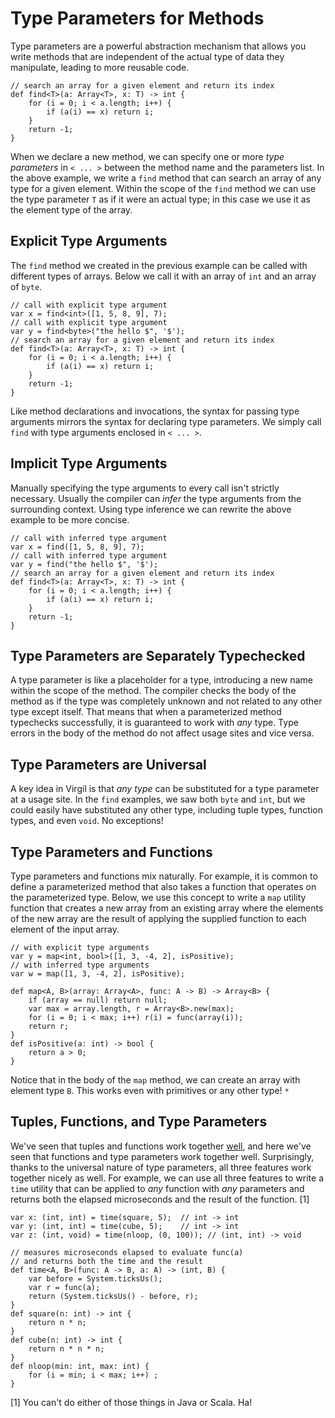 # Type Parameters for Methods #

Type parameters are a powerful abstraction mechanism that allows you write methods that are independent of the actual type of data they manipulate, leading to more reusable code.

```
// search an array for a given element and return its index
def find<T>(a: Array<T>, x: T) -> int {
    for (i = 0; i < a.length; i++) {
        if (a(i) == x) return i;
    }
    return -1;
}
```

When we declare a new method, we can specify one or more _type parameters_ in `< ... >` between the method name and the parameters list. In the above example, we write a `find` method that can search an array of any type for a given element. Within the scope of the `find` method we can use the type parameter `T` as if it were an actual type; in this case we use it as the element type of the array.

## Explicit Type Arguments ##

The `find` method we created in the previous example can be called with different types of arrays. Below we call it with an array of `int` and an array of `byte`.

```
// call with explicit type argument
var x = find<int>([1, 5, 8, 9], 7);
// call with explicit type argument
var y = find<byte>("the hello $", '$');
// search an array for a given element and return its index
def find<T>(a: Array<T>, x: T) -> int {
    for (i = 0; i < a.length; i++) {
        if (a(i) == x) return i;
    }
    return -1;
}
```

Like method declarations and invocations, the syntax for passing type arguments mirrors the syntax for declaring type parameters. We simply call `find` with type arguments enclosed in `< ... >`.

## Implicit Type Arguments ##

Manually specifying the type arguments to every call isn't strictly necessary. Usually the compiler can _infer_ the type arguments from the surrounding context. Using type inference we can rewrite the above example to be more concise.

```
// call with inferred type argument
var x = find([1, 5, 8, 9], 7);
// call with inferred type argument
var y = find("the hello $", '$');
// search an array for a given element and return its index
def find<T>(a: Array<T>, x: T) -> int {
    for (i = 0; i < a.length; i++) {
        if (a(i) == x) return i;
    }
    return -1;
}
```

## Type Parameters are Separately Typechecked ##

A type parameter is like a placeholder for a type, introducing a new name within the scope of the method. The compiler checks the body of the method as if the type was completely unknown and not related to any other type except itself. That means that when a parameterized method typechecks successfully, it is guaranteed to work with _any_ type. Type errors in the body of the method do not affect usage sites and vice versa.

## Type Parameters are Universal ##

A key idea in Virgil is that _any type_ can be substituted for a type parameter at a usage site. In the `find` examples, we saw both `byte` and `int`, but we could easily have substituted any other type, including tuple types, function types, and even `void`. No exceptions!

## Type Parameters and Functions ##

Type parameters and functions mix naturally. For example, it is common to define a parameterized method that also takes a function that operates on the parameterized type. Below, we use this concept to write a `map` utility function that creates a new array from an existing array where the elements of the new array are the result of applying the supplied function to each element of the input array.

```
// with explicit type arguments
var y = map<int, bool>([1, 3, -4, 2], isPositive);
// with inferred type arguments
var w = map([1, 3, -4, 2], isPositive);

def map<A, B>(array: Array<A>, func: A -> B) -> Array<B> {
    if (array == null) return null;
    var max = array.length, r = Array<B>.new(max);
    for (i = 0; i < max; i++) r(i) = func(array(i));
    return r;
}
def isPositive(a: int) -> bool {
    return a > 0;
}
```

Notice that in the body of the `map` method, we can create an array with element type `B`. This works even with primitives or any other type! `*`

## Tuples, Functions, and Type Parameters ##

We've seen that tuples and functions work together [well](Functions.md), and here we've seen that functions and type parameters work together well. Surprisingly, thanks to the universal nature of type parameters, all three features work together nicely as well. For example, we can use all three features to write a `time` utility that can be applied to _any_ function with _any_ parameters and returns both the elapsed microseconds and the result of the function. [1]

```
var x: (int, int) = time(square, 5);  // int -> int
var y: (int, int) = time(cube, 5);    // int -> int
var z: (int, void) = time(nloop, (0, 100)); // (int, int) -> void

// measures microseconds elapsed to evaluate func(a)
// and returns both the time and the result
def time<A, B>(func: A -> B, a: A) -> (int, B) {
    var before = System.ticksUs();
    var r = func(a);
    return (System.ticksUs() - before, r);
}
def square(n: int) -> int {
    return n * n;
}
def cube(n: int) -> int {
    return n * n * n;
}
def nloop(min: int, max: int) {
    for (i = min; i < max; i++) ;
}
```

[1] You can't do either of those things in Java or Scala. Ha!

